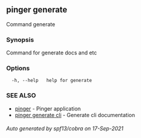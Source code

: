 ## pinger generate

Command generate

### Synopsis

Command for generate docs and etc

### Options

```
  -h, --help   help for generate
```

### SEE ALSO

* [pinger](pinger.md)	 - Pinger application
* [pinger generate cli](pinger_generate_cli.md)	 - Generate cli documentation

###### Auto generated by spf13/cobra on 17-Sep-2021
